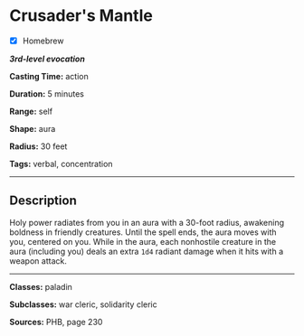 # Crusader's Mantle

- [x] Homebrew

***3rd-level evocation***

**Casting Time:** action

**Duration:** 5 minutes

**Range:** self

**Shape:** aura

**Radius:** 30 feet

**Tags:** verbal, concentration

---

## Description
Holy power radiates from you in an aura with a 30-foot radius, awakening boldness in friendly creatures. Until the spell ends, the aura moves with you, centered on you. While in the aura, each nonhostile creature in the aura (including you) deals an extra `1d4` radiant damage when it hits with a weapon attack.

---

**Classes:** paladin

**Subclasses:** war cleric, solidarity cleric

**Sources:** PHB, page 230
